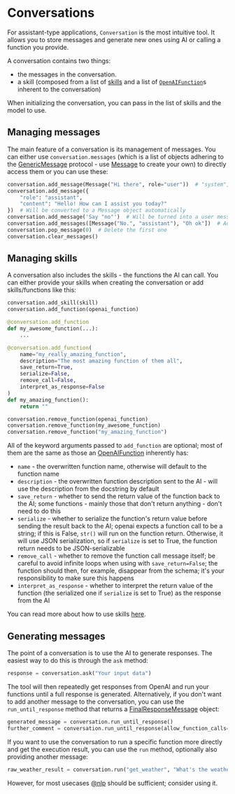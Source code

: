 # Conversations

For assistant-type applications, `Conversation` is the most intuitive tool. It allows you to store messages and generate new ones using AI or calling a function you provide.

A conversation contains two things:

- the messages in the conversation.
- a skill (composed from a list of [skills](skills) and a list of [`OpenAIFunction`](openai_functions.OpenAIFunction)s inherent to the conversation)

When initializing the conversation, you can pass in the list of skills and the model to use.

## Managing messages

The main feature of a conversation is its management of messages. You can either use `conversation.messages` (which is a list of objects adhering to the [GenericMessage](openai_functions.GenericMessage) protocol - use [Message](openai_functions.Message) to create your own) to directly access them or you can use these:

```python
conversation.add_message(Message("Hi there", role="user"))  # "system", "user", "assistant"
conversation.add_message({
    "role": "assistant",
    "content": "Hello! How can I assist you today?"
})  # Will be converted to a Message object automatically
conversation.add_message('Say "no"')  # Will be turned into a user message by default
conversation.add_messages([Message("No.", "assistant"), "Oh ok"])  # Adding several at once
conversation.pop_message(0)  # Delete the first one
conversation.clear_messages()
```

## Managing skills

A conversation also includes the skills - the functions the AI can call. You can either provide your skills when creating the conversation or add skills/functions like this:

```python
conversation.add_skill(skill)
conversation.add_function(openai_function)

@conversation.add_function
def my_awesome_function(...):
    ...

@conversation.add_function(
    name="my_really_amazing_function",
    description="The most amazing function of them all",
    save_return=True,
    serialize=False,
    remove_call=False,
    interpret_as_response=False
)
def my_amazing_function():
    return ""

conversation.remove_function(openai_function)
conversation.remove_function(my_awesome_function)
conversation.remove_function("my_amazing_function")
```

All of the keyword arguments passed to `add_function` are optional; most of them are the same as those an [OpenAIFunction](openai_functions.OpenAIFunction) inherently has:

- `name` - the overwritten function name, otherwise will default to the function name
- `description` - the overwritten function description sent to the AI - will use the description from the docstring by default
- `save_return` - whether to send the return value of the function back to the AI; some functions - mainly those that don't return anything - don't need to do this
- `serialize` - whether to serialize the function's return value before sending the result back to the AI; openai expects a function call to be a string; if this is False, `str()` will run on the function return. Otherwise, it will use JSON serialization, so if `serialize` is set to True, the function return needs to be JSON-serializable
- `remove_call` - whether to remove the function call message itself; be careful to avoid infinite loops when using with `save_return=False`; the function should then, for example, disappear from the schema; it's your responsibility to make sure this happens
- `interpret_as_response` - whether to interpret the return value of the function (the serialized one if `serialize` is set to True) as the response from the AI

You can read more about how to use skills [here](skills).

## Generating messages

The point of a conversation is to use the AI to generate responses. The easiest way to do this is through the `ask` method:

```python
response = conversation.ask("Your input data")
```

The tool will then repeatedly get responses from OpenAI and run your functions until a full response is generated. Alternatively, if you don't want to add another message to the conversation, you can use the `run_until_response` method that returns a [FinalResponseMessage](openai_functions.FinalResponseMessage) object:

```python
generated_message = conversation.run_until_response()
further_comment = conversation.run_until_response(allow_function_calls=False)
```

If you want to use the conversation to run a specific function more directly and get the execution result, you can use the `run` method, optionally also providing another message:

```python
raw_weather_result = conversation.run("get_weather", "What's the weather in San Francisco?")
```

However, for most usecases [@nlp](nlp_interface) should be sufficient; consider using it.
